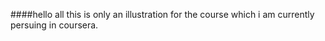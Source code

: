 ####hello all
this is only an illustration for the course which i am currently persuing in coursera.
